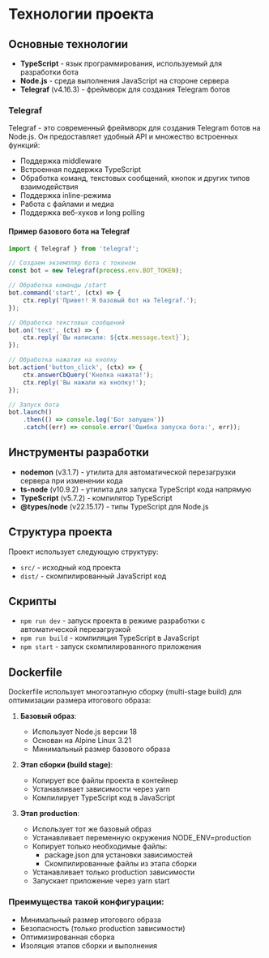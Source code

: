 # Технологии проекта

## Основные технологии

- **TypeScript** - язык программирования, используемый для разработки бота
- **Node.js** - среда выполнения JavaScript на стороне сервера
- **Telegraf** (v4.16.3) - фреймворк для создания Telegram ботов

### Telegraf

Telegraf - это современный фреймворк для создания Telegram ботов на Node.js. Он предоставляет удобный API и множество встроенных функций:

- Поддержка middleware
- Встроенная поддержка TypeScript
- Обработка команд, текстовых сообщений, кнопок и других типов взаимодействия
- Поддержка inline-режима
- Работа с файлами и медиа
- Поддержка веб-хуков и long polling

#### Пример базового бота на Telegraf

```typescript
import { Telegraf } from 'telegraf';

// Создаем экземпляр бота с токеном
const bot = new Telegraf(process.env.BOT_TOKEN);

// Обработка команды /start
bot.command('start', (ctx) => {
    ctx.reply('Привет! Я базовый бот на Telegraf.');
});

// Обработка текстовых сообщений
bot.on('text', (ctx) => {
    ctx.reply(`Вы написали: ${ctx.message.text}`);
});

// Обработка нажатия на кнопку
bot.action('button_click', (ctx) => {
    ctx.answerCbQuery('Кнопка нажата!');
    ctx.reply('Вы нажали на кнопку!');
});

// Запуск бота
bot.launch()
    .then(() => console.log('Бот запущен'))
    .catch((err) => console.error('Ошибка запуска бота:', err));
```

## Инструменты разработки

- **nodemon** (v3.1.7) - утилита для автоматической перезагрузки сервера при изменении кода
- **ts-node** (v10.9.2) - утилита для запуска TypeScript кода напрямую
- **TypeScript** (v5.7.2) - компилятор TypeScript
- **@types/node** (v22.15.17) - типы TypeScript для Node.js

## Структура проекта

Проект использует следующую структуру:
- `src/` - исходный код проекта
- `dist/` - скомпилированный JavaScript код

## Скрипты

- `npm run dev` - запуск проекта в режиме разработки с автоматической перезагрузкой
- `npm run build` - компиляция TypeScript в JavaScript
- `npm start` - запуск скомпилированного приложения

## Dockerfile

Dockerfile использует многоэтапную сборку (multi-stage build) для оптимизации размера итогового образа:

1. **Базовый образ**:
   - Использует Node.js версии 18
   - Основан на Alpine Linux 3.21
   - Минимальный размер базового образа

2. **Этап сборки (build stage)**:
   - Копирует все файлы проекта в контейнер
   - Устанавливает зависимости через yarn
   - Компилирует TypeScript код в JavaScript

3. **Этап production**:
   - Использует тот же базовый образ
   - Устанавливает переменную окружения NODE_ENV=production
   - Копирует только необходимые файлы:
     - package.json для установки зависимостей
     - Скомпилированные файлы из этапа сборки
   - Устанавливает только production зависимости
   - Запускает приложение через yarn start

### Преимущества такой конфигурации:
- Минимальный размер итогового образа
- Безопасность (только production зависимости)
- Оптимизированная сборка
- Изоляция этапов сборки и выполнения
